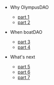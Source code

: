 


- Why OlympusDAO
    - [part 1](section-1/part-1.md "Custom Page Title for better SEO")
    - [part 2](section-1/part-2.md)

- When boatDAO
    - [part 3](section-2/part-3.md)
    - [part 4](section-2/part-4.md)

- What's next
    - [part 5](section-3/part-5.md)
    - [part 6](section-3/part-6.md)
    - [part 7](section-3/part-7.md)




